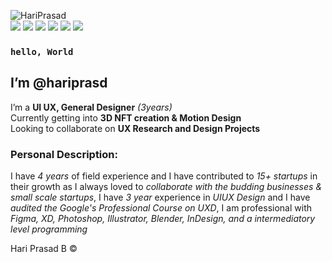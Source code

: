   ![HariPrasad](https://lh3.googleusercontent.com/pw/AM-JKLWlERLq-NptZB8FObR-Z0k_mFOV7SwwhajXTXDCkHJx6xf4vDod_H8NReCbmpv0HyYRXZQ8uMtoTIaz1Vy9oV6OxsI1XDJOupujOoExsI3yXkL3dzt94O_Q4O_gdb-CQS9xYG6tl5XOWHX6y3Gpy-wARQ=s150-no?authuser=0) <br>
[![](https://lh4.googleusercontent.com/SYVH6l5jlMOkL4ZBVrZ4RYJHQjr4XkdPOTt5mkDmAOwj9sAC5sOncDFHEhmY7EIsk0v-HwVf2GxFpEObrhjz=w1922-h938)](https://www.facebook.com/hriprasd)
[![](https://lh5.googleusercontent.com/cBqEmW-KJxRFacO7qz2W36DSxUeUb3BFv1fWBuEZXcyx9Cp6YYaZL9n3WYZpnI7m7dCE-_FjFabJAbrkcy77=w1163-h938)](https://instagram.com/haripras.d)
[![](https://lh5.googleusercontent.com/6VQBYh0zszN13jux9-2o9X_AZNOQckjbXY3D1tdSvLLJEGWYxDNVr3grGZoTKosee9_kzzveJT9sT5N4TEAp=w1163-h938)](https://wa.me/c/919345160259)
[![](https://lh3.googleusercontent.com/_YrvEkcd0GL--IIytuuCF3VVYoT5CJjir-l8LbTX1Yv1FxGp7nqV2wMmt9-gPF51XChdxr2uA8ivmI-m6FaJ=w1163-h938)](https://www.behance.net/hariprasd)
[![](https://lh6.googleusercontent.com/PAfEBeEF8vHUv7LsHHgQYah6Ho_dF_zeLilbZxxyYCaPOyql83FWL2iJVmeQCn1fgqcnWMt_T-xz6Pmrv95_=w1163-h938)](https://twitter.com/haripras_d)
[![](https://lh3.googleusercontent.com/eKdZ9Ijy0GRtDRUKsnFb0Sg8ZCfkTGID75tnx1il7lA_trkT7MekdEXhnkqYTQ53hy-TZwXrMAP6HtRQNdZJ=w1922-h938)](https://drive.google.com/drive/folders/14ikSuvyYcKh3odfntSc-SAc77GHmYFGX?usp=sharing)
### `hello, World`<br>
## I’m **@hariprasd** <br>
 I’m a **UI UX, General Designer** *(3years)* <br>
 Currently getting into **3D NFT creation & Motion Design** <br>
 Looking to collaborate on **UX Research and Design Projects** <br>

### **Personal Description:** <br>
I have *4 years* of field experience and I have contributed to *15+ startups* in their growth as I always loved to *collaborate with the budding businesses & small scale startups*,
I have *3 year* experience in *UIUX Design* and I have *audited the Google's Professional Course on UXD*, I am professional with *Figma, XD, Photoshop, Illustrator, Blender, InDesign, and a intermediatory level programming*

Hari Prasad B ©
